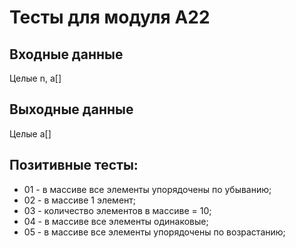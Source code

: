# Тесты для модуля А22

## Входные данные
Целые n, a[]

## Выходные данные
Целые a[]

## Позитивные тесты:
- 01 - в массиве все элементы упорядочены по убыванию;
- 02 - в массиве 1 элемент;
- 03 - количество элементов в массиве = 10;
- 04 - в массиве все элементы одинаковые;
- 05 - в массиве все элементы упорядочены по возрастанию;
